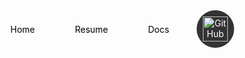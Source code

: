 <div style="text-align: center;">
    <span style="margin: 0 10px; padding: 10px 20px; color: black; display: inline-block; vertical-align: middle;">Home</span>
    <span style="margin: 0 10px; padding: 10px 20px; color: black; display: inline-block; vertical-align: middle;">Resume</span>
    <span style="margin: 0 10px; padding: 10px 20px; color: black; display: inline-block; vertical-align: middle;">Docs</span>
    <a href="https://github.com/yourusername" style="margin: 0 10px; padding: 10px; background-color: #333; color: white; text-decoration: none; display: inline-block; border-radius: 50%; overflow: hidden; vertical-align: middle;">
        <img src="https://pngimg.com/uploads/github/github_PNG53.png" alt="GitHub" style="width: 40px; height: 40px; vertical-align: middle;">
    </a>
</div>
